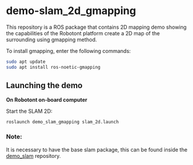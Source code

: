 # demo-slam_2d_gmapping

This repository is a ROS package that contains 2D mapping demo showing the capabilities of the Robotont platform create a 2D map of the surrounding using gmapping method. 

To install gmapping, enter the following commands:<br/>
```bash
sudo apt update
sudo apt install ros-noetic-gmapping
```

## Launching the demo

**On Robotont on-board computer**

Start the SLAM 2D:
```bash
roslaunch demo_slam_gmapping slam_2d.launch
```

### Note: 
It is necessary to have the base slam package, this can be found inside the [demo_slam](https://github.com/robotont-demos/demo_slam) repository.

